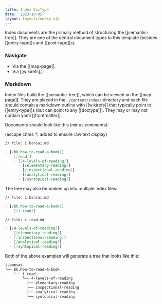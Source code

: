 ```yaml
---
title: Index DocType
date: '2023-10-05'
layout: layouts/entry.njk
---
```


Index documents are the primary method of structuring the [[semantic-tree]]. They are one of the central document types to this template (besides [[entry-type]]s and [[post-type]]s).

### Navigate

- Via the [[map-page]].
- Via [[wikirefs]].

### Markdown

Index files build the [[semantic-tree]], which can be viewed on the [[map-page]]. They are placed in the `./content/index/` directory and each file should contain a markdown outline with [[wikirefs]] that typically point to [[entry-type]]s (but can point to any [[doctype]]). They may or may not contain yaml [[frontmatter]].

Documents should look like this (minus comments):

(escape chars '\\' added to ensure raw text display)

```markdown
// file: i.bonsai.md

- [[bk.how-to-read-a-book]]
  - [[read]]
    - [[4-levels-of-reading]]
      - [[elementary-reading]]
      - [[inspectional-reading]]
      - [[analytical-reading]]
      - [[syntopical-reading]]
```

The tree may also be broken up into multiple index files:

```markdown
// file: i.bonsai.md

- [[bk.how-to-read-a-book]]
  - [[i.read]]
```

```markdown
// file: i.read.md

- [[4-levels-of-reading]]
  - [[elementary-reading]]
  - [[inspectional-reading]]
  - [[analytical-reading]]
  - [[syntopical-reading]]
```

Both of the above examples will generate a tree that looks like this:

```markdown
i.bonsai
└── bk.how-to-read-a-book
    └── i.read
        └── 4-levels-of-reading
          ├── elementary-reading
          ├── inspectional-reading
          ├── analytical-reading
          └── syntopical-reading
```
